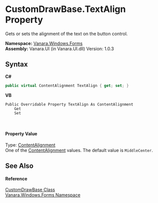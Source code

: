 # CustomDrawBase.TextAlign Property 
 

Gets or sets the alignment of the text on the button control.

**Namespace:**&nbsp;<a href="c580cf52-4028-70db-28d0-f9b1abc03861">Vanara.Windows.Forms</a><br />**Assembly:**&nbsp;Vanara.UI (in Vanara.UI.dll) Version: 1.0.3

## Syntax

**C#**<br />
``` C#
public virtual ContentAlignment TextAlign { get; set; }
```

**VB**<br />
``` VB
Public Overridable Property TextAlign As ContentAlignment
	Get
	Set
```

<br />

#### Property Value
Type: <a href="http://msdn2.microsoft.com/en-us/library/7ded0ec2" target="_blank">ContentAlignment</a><br />One of the <a href="http://msdn2.microsoft.com/en-us/library/7ded0ec2" target="_blank">ContentAlignment</a> values. The default value is `MiddleCenter`.

## See Also


#### Reference
<a href="3dfecf50-27b2-9ad4-b70a-b00a5fa79a69">CustomDrawBase Class</a><br /><a href="c580cf52-4028-70db-28d0-f9b1abc03861">Vanara.Windows.Forms Namespace</a><br />